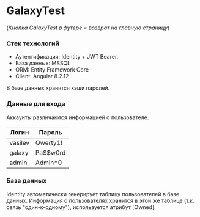 # GalaxyTest
(*Кнопка GalaxyTest в футере = возврат на главную страницу*)

### Стек технологий
* Аутентификация: Identity + JWT Bearer.
* База данных: MSSQL
* ORM: Entity Framework Core
* Client: Angular 8.2.12


В базе данных хранятся хэши паролей.

### Данные для входа

Аккаунты различаются информацией о пользователе.

Логин | Пароль
--- | ---
vasilev | Qwerty1!
galaxy | Pa$$w0rd
admin | Admin*0

### База данных 
Identity автоматически генерирует таблицу пользователей в базе данных.
Информация о пользователях хранится в этой же таблице (т.к. связь "один-к-одному"), используется атрибут [Owned].
